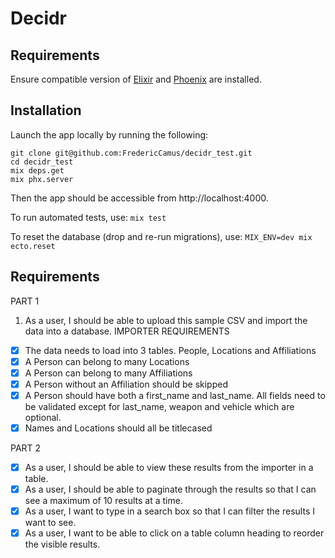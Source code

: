 # Decidr

## Requirements

Ensure compatible version of [Elixir](https://elixir-lang.org/install.html) and [Phoenix](https://hexdocs.pm/phoenix/installation.html#elixir-1-14-or-later) are installed. 

## Installation

Launch the app locally by running the following:
```
git clone git@github.com:FredericCamus/decidr_test.git
cd decidr_test
mix deps.get
mix phx.server
```
Then the app should be accessible from http://localhost:4000. 

To run automated tests, use:
``
mix test
``

To reset the database (drop and re-run migrations), use:
``
MIX_ENV=dev mix ecto.reset
``

## Requirements

PART 1
1. As a user, I should be able to upload this sample CSV and import the data into a
database.
IMPORTER REQUIREMENTS
- [x] The data needs to load into 3 tables. People, Locations and Affiliations
- [x] A Person can belong to many Locations
- [x] A Person can belong to many Affiliations
- [x] A Person without an Affiliation should be skipped
- [x] A Person should have both a first_name and last_name. All fields need to be
validated except for last_name, weapon and vehicle which are optional.
- [x] Names and Locations should all be titlecased

PART 2
- [x] As a user, I should be able to view these results from the importer in a table.
- [x] As a user, I should be able to paginate through the results so that I can see a maximum
of 10 results at a time.
- [x] As a user, I want to type in a search box so that I can filter the results I want to see.
- [x] As a user, I want to be able to click on a table column heading to reorder the visible results.
